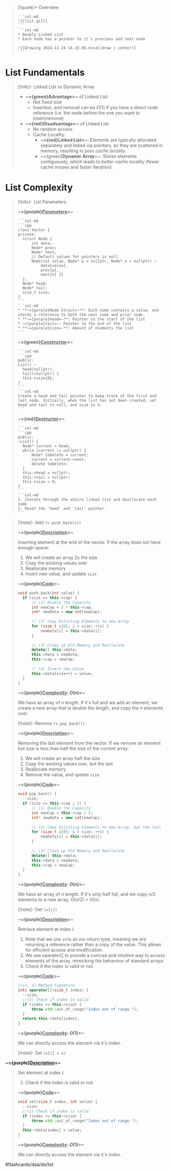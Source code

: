> [!quote]+ Overview
> <!-- Multiline -->
>````col 
>```col-md 
> ![[list.gif]]
>``` 
>```col-md 
>* Doubly Linked List
>* Each node has a pointer to it's previous and next node
>
> ![[Drawing 2024-12-24 14.33.06.excalidraw | center]]
>``` 
>```` 
>

# List Fundamentals

> [!info]- Linked List vs Dynamic Array
> <!-- Multiline -->
> * **~={green}Advantage=~** of Linked List:
> 	* Not fixed size
> 	* Insertion, and removal can be O(1) if you have a direct node reference (i.e. the node before the one you want to insert/remove)
> * **~={red}Disadvantage=~** of Linked List:
> 	* No random access
> 	* Cache Locality:
> 		* **~={red}Linked List=~**: Elements are typically allocated separately and linked via pointers, so they are scattered in memory, resulting in _poor cache locality_.
> 		* ~={green}**Dynamic Array**=~: Stores elements contiguously, which leads to _better cache locality_ (fewer cache misses and faster iteration).

# List Complexity

> [!info]- List Parameters
> <!-- Multiline -->
> **~={purple}<u>Parameters</u>=~**
> ````col
>```col-md
> ```cpp
> class Vector {
> private:
> 	struct Node {
> 		int data;
> 		Node* prev;
> 		Node* next;
> 		// Default values for pointers is null
> 		Node(int value, Node* p = nullptr, Node* n = nullptr) :
> 			data{valeu}, 
> 			prev{p},
> 			next{n} {}	
> 	};
> 	Node* head;
> 	Node* tail;
> 	size_t size;
> }
>```
>```col-md
>* **~={purple}Node Struct=~**: Each node contains a value, and stores a reference to both the next node and prior node.
>* **~={purple}head=~**: Pointer to the start of the list
>* ~={purple}tail=~: Pointer to the end of the list
>* **~={purple}size=~**: Amount of elements the list
>```
>````
> **~={green}<u>Constructor</u>=~**
> ````col
>```col-md
> ```cpp
> public:
> List() :
> 	head(nullptr),
> 	taill(nullptr) {
> 	this->size{0};
> }
>```
>```col-md
>Create a head and tail pointer to keep track of the first and last node. Initially, when the list has not been created, set head and tail to null, and size to O.
>```
>````
> **~={red}<u>Destructor</u>=~**
> ````col
>```col-md
> ```cpp
> public:
>~List() {
>	Node* current = head;
>	while (current != nullptr) {
>		Node* toDelete = current;
>		current = current->next;
>		delete toDelete;
>	}
>	this->head = nullptr;
>	this->tail = nullptr;
>	this->size = 0;
>}
>```
>```col-md
>1. Iterate through the entire linked list and deallocate each node
>2. Reset the `head` and `tail` pointer.
>```
>````

> [!note]- Add `(v.push_back(x))`
> <!-- Multiline -->
> **~={purple}<u>Description</u>=~**
> 
> Inserting element at the end of the vector. If the array does not have enough space:
> 1. We will create an array 2x the size 
> 2. Copy the existing values over
> 3. Reallocate memory
> 4. Insert new value, and update `size`
>
>**~={purple}<u>Code</u>=~**
>
>```cpp
>void push_back(int value) {
>	if (size == this->cap) {
>		// (1) Double the Capacity
>		int newCap = 2 * this->cap;
>		int* newData = new int[newCap];
>		
>		// (2) Copy Exisiting Elements to new Array
>		for (size_t i{0}; i < size; ++i) {
>			newData[i] = this->data[i];
>		}
>		
>		// (3) Clean up Old Memory and Reallocate
>		delete[] this->data;
>		this->data = newData;
>		this->cap = newCap;
>		
>		// (4) Insert new Value
>		this->data[size++] = value;
>	}
>}
>```
>
> **~={purple}<u>Complexity</u>: $O(n)$=~**
> 
> We have an array of $n$ length. If it's full and we add an element, we create a new array that is double the length, and copy the $n$ elements over.
>

> [!note]- Remove `(v.pop_back())`
> <!-- Multiline -->
> **~={purple}<u>Description</u>=~**
> 
> Removing the last element from the vector. If we remove an element but size is less than half the size of the current array:
> 1. We will create an array half the size 
> 2. Copy the existing values over, but the last
> 3. Reallocate memory
> 4. Remove the value, and update `size`
>
>**~={purple}<u>Code</u>=~**
>
>```cpp
>void pop_back() {
>	--size;
>	if (size == this->cap / 2) {
>		// (1) Double the Capacity
>		int newCap = this->cap / 2;
>		int* newData = new int[newCap];
>		
>		// (2) Copy Exisiting Elements to new Array, but the last
>		for (size_t i{0}; i < size; ++i) {
>			newData[i] = this->data[i];
>		}
>		
>		// (3) Clean up Old Memory and Reallocate
>		delete[] this->data;
>		this->data = newData;
>		this->cap = newCap;
>	}
>}
>```
>
> **~={purple}<u>Complexity</u>: $O(n)$=~**
> 
> We have an array of $n$ length. If it's only half full, and we copy $n/2$ elements to a new array, $O(n/2)$ = $O(n)$.
>

> [!note]- Get `(v[i])`
> <!-- Multiline -->
> **~={purple}<u>Description</u>=~**
> 
> Retrieve element at index $i$:
> 1. Note that we use `int&` as our return type, meaning we are returning a reference rather than a copy of the value. This allows for efficient access and modification.
> 2. We use operator[] to provide a concise and intuitive way to access elements of the array, mimicking the behaviour of standard arrays
> 3. Check if the index is valid or not.
>
>**~={purple}<u>Code</u>=~**
>
>```cpp
>//(1, 2) Method Signature
>int& operator[](size_t index) {
>	--size;
>	//(3) Check if index is valid
>	if (index >= this->size) {
>		throw std::out_of_range("Index out of range.");
>	}
>	return this->data[index];
>}
>```
>
> **~={purple}<u>Complexity</u>: $O(1)$=~**
> 
> We can directly access the element via it's index.

> [!note]- Set `(v[i] = x)`
> <!-- Multiline -->
 **~={purple}<u>Description</u>=~**
> 
> Set element at index $i$:
> 1. Check if the index is valid or not.
>
>**~={purple}<u>Code</u>=~**
>
>```cpp
>void set(size_t index, int value) {
>	--size;
>	//(1) Check if index is valid
>	if (index >= this->size) {
>		throw std::out_of_range("Index out of range.");
>	}
>	this->data[index] = value;
>}
>```
>
> **~={purple}<u>Complexity</u>: $O(1)$=~**
> 
> We can directly access the element via it's index.

#flashcards/dsa/ds/list